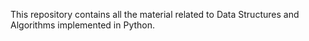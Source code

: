 This repository contains all the material related to Data Structures and Algorithms implemented in Python.
